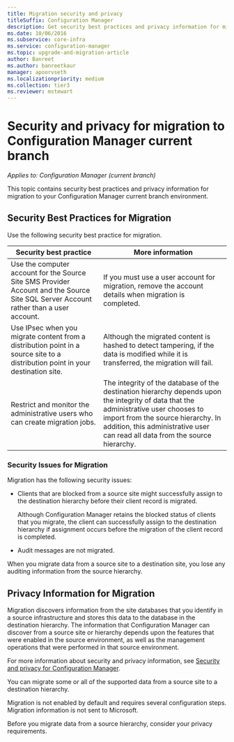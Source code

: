 ```yaml
---
title: Migration security and privacy
titleSuffix: Configuration Manager
description: Get security best practices and privacy information for migration to your Configuration Manager current branch environment.
ms.date: 10/06/2016
ms.subservice: core-infra
ms.service: configuration-manager
ms.topic: upgrade-and-migration-article
author: Banreet
ms.author: banreetkaur
manager: apoorvseth
ms.localizationpriority: medium
ms.collection: tier3
ms.reviewer: mstewart
---
```

# Security and privacy for migration to Configuration Manager current branch

*Applies to: Configuration Manager (current branch)*

This topic contains security best practices and privacy information for migration to your Configuration Manager current branch environment.

## Security Best Practices for Migration
 Use the following security best practice for migration.

|Security best practice|More information|
|----------------------------|----------------------|
|Use the computer account for the Source Site SMS Provider Account and the Source Site SQL Server Account rather than a user account.|If you must use a user account for migration, remove the account details when migration is completed.|
|Use IPsec when you migrate content from a distribution point in a source site to a distribution point in your destination site.|Although the migrated content is hashed to detect tampering, if the data is modified while it is transferred, the migration will fail.|
|Restrict and monitor the administrative users who can create migration jobs.|The integrity of the database of the destination hierarchy depends upon the integrity of data that the administrative user chooses to import from the source hierarchy. In addition, this administrative user can read all data from the source hierarchy.|

### Security Issues for Migration
Migration has the following security issues:

-   Clients that are blocked from a source site might successfully assign to the destination hierarchy before their client record is migrated.

     Although Configuration Manager retains the blocked status of clients that you migrate, the client can successfully assign to the destination hierarchy if assignment occurs before the migration of the client record is completed.

-   Audit messages are not migrated.

When you migrate data from a source site to a destination site, you lose any auditing information from the source hierarchy.

## Privacy Information for Migration
 Migration discovers information from the site databases that you identify in a source infrastructure and stores this data to the database in the destination hierarchy. The information that Configuration Manager can discover from a source site or hierarchy depends upon the features that were enabled in the source environment, as well as the management operations that were performed in that source environment.

For more information about security and privacy information, see [Security and privacy for Configuration Manager](../../security/index.yml).

You can migrate some or all of the supported data from a source site to a destination hierarchy.

Migration is not enabled by default and requires several configuration steps. Migration information is not sent to Microsoft.

Before you migrate data from a source hierarchy, consider your privacy requirements.